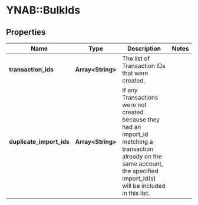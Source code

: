 # YNAB::BulkIds

## Properties
Name | Type | Description | Notes
------------ | ------------- | ------------- | -------------
**transaction_ids** | **Array&lt;String&gt;** | The list of Transaction IDs that were created. | 
**duplicate_import_ids** | **Array&lt;String&gt;** | If any Transactions were not created because they had an import_id matching a transaction already on the same account, the specified import_id(s) will be included in this list. | 


